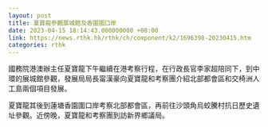 ```yaml
---
layout: post
title: 夏寶龍參觀展城館及香園圍口岸
date: 2023-04-15 18:14:43.000000000 +08:00
link: https://news.rthk.hk/rthk/ch/component/k2/1696398-20230415.htm
categories: rthk
---
```


國務院港澳辦主任夏寶龍下午繼續在港考察行程，在行政長官李家超陪同下，到中環的展城館參觀，發展局局長甯漢豪向夏寶龍和考察團介紹北部都會區和交椅洲人工島兩個項目發展。

夏寶龍其後到蓮塘香園圍口岸考察北部都會區，再前往沙頭角烏蛟騰村抗日歷史遺址參觀。近傍晚，夏寶龍和考察團到訪新界鄉議局。
